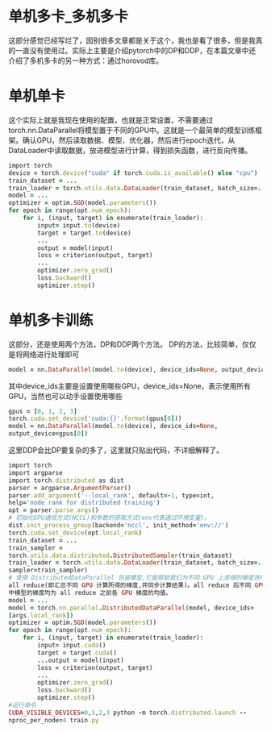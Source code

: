 # 单机多卡_多机多卡
这部分感觉已经写烂了，因别很多文章都是关于这个，我也是看了很多，但是我真的一直没有使用过。实际上主要是介绍pytorch中的DP和DDP，在本篇文章中还介绍了多机多卡的另一种方式：通过horovod库。
# 单机单卡
这个实际上就是我现在使用的配置，也就是正常设置，不需要通过torch.nn.DataParallel将模型置于不同的GPU中。这就是一个最简单的模型训练框架。确认GPU，然后读取数据、模型、优化器，然后进行epoch迭代，从DataLoader中读取数据，放进模型进行计算，得到损失函数，进行反向传播。
```ruby
import torch
device = torch.device("cuda" if torch.cuda.is_available() else "cpu")
train_dataset = ...
train_loader = torch.utils.data.DataLoader(train_dataset, batch_size=...)
model = ...
optimizer = optim.SGD(model.parameters())
for epoch in range(opt.num_epoch):
    for i, (input, target) in enumerate(train_loader):
        input= input.to(device)
        target = target.to(device)
        ...
        output = model(input)
        loss = criterion(output, target)
        ...
        optimizer.zero_grad()
        loss.backward()
        optimizer.step()
```
# 单机多卡训练
这部分，还是使用两个方法，DP和DDP两个方法。
DP的方法，比较简单，仅仅是将网络进行处理即可
```ruby
model = nn.DataParallel(model.to(device), device_ids=None, output_device=None)
```
其中device_ids主要是设置使用哪些GPU，device_ids=None，表示使用所有GPU，当然也可以动手设置使用哪些
```ruby
gpus = [0, 1, 2, 3]
torch.cuda.set_device('cuda:{}'.format(gpus[0]))
model = nn.DataParallel(model.to(device), device_ids=None,
output_device=gpus[0])
```
这里DDP会比DP要复杂的多了，这里就只贴出代码，不详细解释了。
```ruby
import torch
import argparse
import torch.distributed as dist
parser = argparse.ArgumentParser()
parser.add_argument('--local_rank', default=-1, type=int,
help='node rank for distributed training')
opt = parser.parse_args()
# 初始化GPU通信方式(NCCL)和参数的获取方式(env代表通过环境变量)。
dist.init_process_group(backend='nccl', init_method='env://')
torch.cuda.set_device(opt.local_rank)
train_dataset = ...
train_sampler =
torch.utils.data.distributed.DistributedSampler(train_dataset)
train_loader = torch.utils.data.DataLoader(train_dataset, batch_size=...,
sampler=train_sampler)
# 使用 DistributedDataParallel 包装模型,它能帮助我们为不同 GPU 上求得的梯度进行
all reduce(即汇总不同 GPU 计算所得的梯度,并同步计算结果)。all reduce 后不同 GPU
中模型的梯度均为 all reduce 之前各 GPU 梯度的均值。
model = ...
model = torch.nn.parallel.DistributedDataParallel(model, device_ids=
[args.local_rank])
optimizer = optim.SGD(model.parameters())
for epoch in range(opt.num_epoch):
    for i, (input, target) in enumerate(train_loader):
        input= input.cuda()
        target = target.cuda()
        ...output = model(input)
        loss = criterion(output, target)
        ...
        optimizer.zero_grad()
        loss.backward()
        optimizer.step()
#运行命令
CUDA_VISIBLE_DEVICES=0,1,2,3 python -m torch.distributed.launch --
nproc_per_node=4 train.py
```